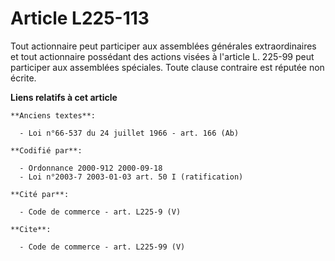 # Article L225-113

Tout actionnaire peut participer aux assemblées générales extraordinaires et tout actionnaire possédant des actions visées à
l'article L. 225-99 peut participer aux assemblées spéciales. Toute clause contraire est réputée non écrite.

**Liens relatifs à cet article**

	**Anciens textes**:

	  - Loi n°66-537 du 24 juillet 1966 - art. 166 (Ab)

	**Codifié par**:

	  - Ordonnance 2000-912 2000-09-18
	  - Loi n°2003-7 2003-01-03 art. 50 I (ratification)

	**Cité par**:

	  - Code de commerce - art. L225-9 (V)

	**Cite**:

	  - Code de commerce - art. L225-99 (V)
